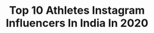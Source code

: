 ---
title: Top 10 Athletes Instagram Influencers In India In 2020
description: >-
  Find top athletes Instagram influencers in India in 2020. Most popular hashtags: #happynewyear #throwback #homeworkout #beach.
platform: Instagram
profiles:
  - username: "faraaz_zs"
    fullname: >-
      F A R A A Z   S A R A N G
    location: "India"
    followers: 168501
    engagement: 1495
    commentsToLikes: 0.027543
    id: ck5zya3z19i6c0i14cfbovk7x
    verified: false
    hashtags: "#jummahmubarak, #pubgmobile, #chandmubarak, #mugshot"
  - username: "alphayash"
    fullname: >-
      Yash Sharma
    location: "India"
    followers: 34774
    engagement: 1192
    commentsToLikes: 0.030653
    id: ck8t0ziamtwq00j78vh1sdk7d
    verified: false
    hashtags: "#staystrong, #togetherathome"
  - username: "nami_rai"
    fullname: >-
      Nami Rai
    location: "India"
    followers: 47124
    engagement: 1348
    commentsToLikes: 0.019172
    id: ck8szmon0p0n00j783rtftsg6
    verified: false
    hashtags: "#beautiful, #picoftheday, #smile, #quarantine"
  - username: "tina_jain27"
    fullname: >-
      TINA JAIN 👑
    location: "India"
    followers: 5128
    engagement: 2174
    commentsToLikes: 0.033669
    id: ck8t7e3fhggsy0j78anny9ayr
    verified: false
    hashtags: "#fightcorona, #bekind, #shirtstyle, #mentalhealth"
  - username: "abhishekh_singh07"
    fullname: >-
      Abhishek Singh
    location: "India"
    followers: 6666
    engagement: 1642
    commentsToLikes: 0.023070
    id: ck0w37etqryil0i19098p3kv9
    verified: false
    hashtags: "#homeworkout, #qurantinedays, #throwback, #hobby"
  - username: "neeraj____chopra"
    fullname: >-
      Neeraj Chopra
    location: "India"
    followers: 64289
    engagement: 1738
    commentsToLikes: 0.011127
    id: ck6tyzc9z6qla0j71nvjss368
    verified: true
    hashtags: "#proudlyindian, #amstrad, #believer, #oldmemories"
  - username: "shabeer_dbz"
    fullname: >-
      shabeer_dbz
    location: "India"
    followers: 17167
    engagement: 1299
    commentsToLikes: 0.017098
    id: ck55joobyxg4k0i113lqge2re
    verified: false
    hashtags: "#bajajdominar400, #stuntlife, #stuntrider, #deadlyriderz"
  - username: "m.a.y_45.21"
    fullname: >-
      Muhammed Anas Yahiya
    location: "India"
    followers: 13148
    engagement: 2624
    commentsToLikes: 0.013732
    id: ck0w6gxz08icf0i19c3x8l8ku
    verified: false
    hashtags: "#dedication, #nationalrecord, #jakarta, #meraki"
  - username: "arpinder_"
    fullname: >-
      Arpinder Singh
    location: "India"
    followers: 28889
    engagement: 1515
    commentsToLikes: 0.013079
    id: ck6tyzeh46qzv0j71bqgfu7u5
    verified: true
    hashtags: "#healthylife, #funtime, #coronatime, #lifeofathlete"
  - username: "siddhantraisikand"
    fullname: >-
      Siddhant Rai Sikand | 🎥YouTube
    location: "India"
    followers: 8815
    engagement: 1196
    commentsToLikes: 0.031812
    id: ck602my8vi2fq0i14qnn19kkn
    verified: false
    hashtags: "#sidfit, #happynewyear, #sleigh, #perspective"
---